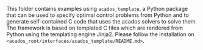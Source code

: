 This folder contains examples using `acados_template`, a Python package that can be used to specify optimal control problems from Python and to generate self-contained C code that uses the acados solvers to solve them. The framework is based on templated C files which are rendered from Python using the templating engine Jinja2. Please follow the installation on `<acados_root/interfaces/acados_template/README.md>`. 

